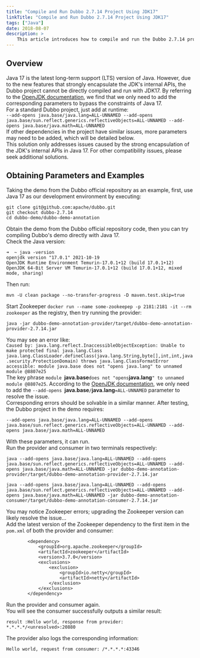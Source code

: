 ```yaml
---
title: "Compile and Run Dubbo 2.7.14 Project Using JDK17"
linkTitle: "Compile and Run Dubbo 2.7.14 Project Using JDK17"
tags: ["Java"]
date: 2018-08-07
description: > 
    This article introduces how to compile and run the Dubbo 2.7.14 project in a JDK17 environment.
---
```

## Overview
Java 17 is the latest long-term support (LTS) version of Java. However, due to the new features that strongly encapsulate the JDK's internal APIs, the Dubbo project cannot be directly compiled and run with JDK17. By referring to the [OpenJDK documentation](https://openjdk.java.net/jeps/403), we find that we only need to add the corresponding parameters to bypass the constraints of Java 17.  
For a standard Dubbo project, just add at runtime:  
```--add-opens java.base/java.lang=ALL-UNNAMED --add-opens java.base/sun.reflect.generics.reflectiveObjects=ALL-UNNAMED --add-opens java.base/java.math=ALL-UNNAMED```  
If other dependencies in the project have similar issues, more parameters may need to be added, which will be detailed below.  
This solution only addresses issues caused by the strong encapsulation of the JDK's internal APIs in Java 17. For other compatibility issues, please seek additional solutions.  

## Obtaining Parameters and Examples
Taking the demo from the Dubbo official repository as an example, first, use Java 17 as our development environment by executing:  
```
git clone git@github.com:apache/dubbo.git
git checkout dubbo-2.7.14
cd dubbo-demo/dubbo-demo-annotation
```  
Obtain the demo from the Dubbo official repository code, then you can try compiling Dubbo's demo directly with Java 17.  
Check the Java version:  
```
➜  ~ java -version
openjdk version "17.0.1" 2021-10-19
OpenJDK Runtime Environment Temurin-17.0.1+12 (build 17.0.1+12)
OpenJDK 64-Bit Server VM Temurin-17.0.1+12 (build 17.0.1+12, mixed mode, sharing)
```
Then run:  
```
mvn -U clean package --no-transfer-progress -D maven.test.skip=true
```  
Start Zookeeper `docker run --name some-zookeepep -p 2181:2181 -it --rm zookeeper` as the registry, then try running the provider:  
```
java -jar dubbo-demo-annotation-provider/target/dubbo-demo-annotation-provider-2.7.14.jar
```
You may see an error like:  
```Caused by: java.lang.reflect.InaccessibleObjectException: Unable to make protected final java.lang.Class java.lang.ClassLoader.defineClass(java.lang.String,byte[],int,int,java.security.ProtectionDomain) throws java.lang.ClassFormatError accessible: module java.base does not "opens java.lang" to unnamed module @8807e25```  
The key phrase `module `**java.base**` does not "opens `**java.lang**`" to unnamed module @8807e25`. According to the [OpenJDK documentation](https://openjdk.java.net/jeps/403), we only need to add the `--add-opens `**java.base**`/`**java.lang**`=ALL-UNNAMED` parameter to resolve the issue.  
Corresponding errors should be solvable in a similar manner. After testing, the Dubbo project in the demo requires:  
```
--add-opens java.base/java.lang=ALL-UNNAMED --add-opens java.base/sun.reflect.generics.reflectiveObjects=ALL-UNNAMED --add-opens java.base/java.math=ALL-UNNAMED
```  
With these parameters, it can run.  
Run the provider and consumer in two terminals respectively:  
```
java --add-opens java.base/java.lang=ALL-UNNAMED --add-opens java.base/sun.reflect.generics.reflectiveObjects=ALL-UNNAMED --add-opens java.base/java.math=ALL-UNNAMED -jar dubbo-demo-annotation-provider/target/dubbo-demo-annotation-provider-2.7.14.jar
```
```
java --add-opens java.base/java.lang=ALL-UNNAMED --add-opens java.base/sun.reflect.generics.reflectiveObjects=ALL-UNNAMED --add-opens java.base/java.math=ALL-UNNAMED -jar dubbo-demo-annotation-consumer/target/dubbo-demo-annotation-consumer-2.7.14.jar
```
You may notice Zookeeper errors; upgrading the Zookeeper version can likely resolve the issue...  
Add the latest version of the Zookeeper dependency to the first item in the `pom.xml` of both the provider and consumer:  
```
        <dependency>
            <groupId>org.apache.zookeeper</groupId>
            <artifactId>zookeeper</artifactId>
            <version>3.7.0</version>
            <exclusions>
                <exclusion>
                    <groupId>io.netty</groupId>
                    <artifactId>netty</artifactId>
                </exclusion>
            </exclusions>
        </dependency>
```
Run the provider and consumer again.  
You will see the consumer successfully outputs a similar result:  
```
result :Hello world, response from provider: *.*.*.*/<unresolved>:20880
```
The provider also logs the corresponding information:  
```
Hello world, request from consumer: /*.*.*.*:43346
```
